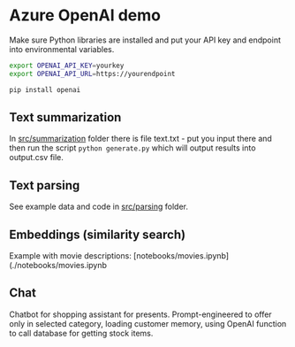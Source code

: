 # Azure OpenAI demo
Make sure Python libraries are installed and put your API key and endpoint into environmental variables.

```bash
export OPENAI_API_KEY=yourkey
export OPENAI_API_URL=https://yourendpoint

pip install openai
```

## Text summarization
In [src/summarization](./src/summarization/) folder there is file text.txt - put you input there and then run the script ```python generate.py``` which will output results into output.csv file.

## Text parsing
See example data and code in [src/parsing](./src/parsing/) folder.

## Embeddings (similarity search)
Example with movie descriptions: [notebooks/movies.ipynb](./notebooks/movies.ipynb

## Chat
Chatbot for shopping assistant for presents. Prompt-engineered to offer only in selected category, loading customer memory, using OpenAI function to call database for getting stock items.